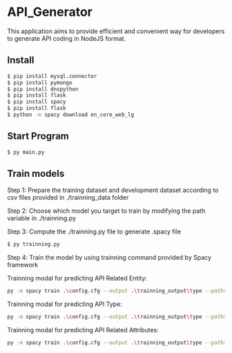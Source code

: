 # API_Generator
 
This application aims to provide efficient and convenient way for developers to generate API coding in NodeJS format.

## Install

```bash
$ pip install mysql.connector
$ pip install pymongo
$ pip install dnspython
$ pip install flask
$ pip install spacy
$ pip install flask
$ python -m spacy download en_core_web_lg
```
## Start Program

```bash
$ py main.py
```

## Train models
Step 1: Prepare the training dataset and development dataset according to csv files provided in ./trainning_data folder

Step 2: Choose which model you target to train by modifying the path variable in ./trainning.py

Step 3: Compute the ./trainning.py file to generate .spacy file

```bash
$ py trainning.py
```

Step 4: Train the model by using trainning command provided by Spacy framework<br>

Trainning modal for predicting API Related Entity: <br>
```bash
py -m spacy train .\config.cfg --output .\trainning_output\type --paths.train .\trainning_data\entity\train.spacy --paths.dev .\trainning_data\entity\dev.spacy
```

Trainning modal for predicting API Type: <br>
```bash
py -m spacy train .\config.cfg --output .\trainning_output\type --paths.train .\trainning_data\type\train.spacy --paths.dev .\trainning_data\type\dev.spacy
```

Trainning modal for predicting API Related Attributes: <br>
```bash
py -m spacy train .\config.cfg --output .\trainning_output\type --paths.train .\trainning_data\attribute\train.spacy --paths.dev .\trainning_data\attribute\dev.spacy
```
